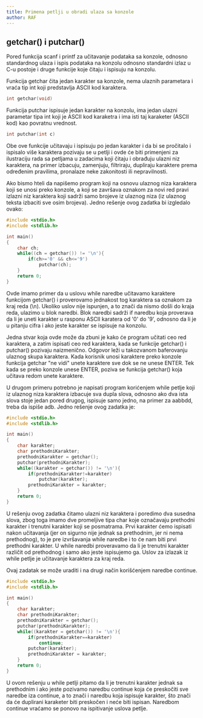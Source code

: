 ```yaml
---
title: Primena petlji u obradi ulaza sa konzole
author: RAF
---
```



## getchar() i putchar()

Pored funkcija scanf i printf za učitavanje podataka sa konzole, odnosno standardnog ulaza i ispis podataka na konzolu odnosno standardni izlaz u C-u postoje i druge funkcije koje čitaju i ispisuju na konzolu. 

Funkcija getchar čita jedan karakter sa konzole, nema ulaznih parametara i vraća tip int koji predstavlja ASCII kod karaktera.

```c
int getchar(void)
``` 

Funkcija putchar ispisuje jedan karakter na konzolu, ima jedan ulazni parametar tipa int koji je ASCII kod karaketra i ima isti taj karaketer (ASCII kod) kao povratnu vrednost. 

```c
int putchar(int c) 
``` 

Obe ove funkcije učitavaju i ispisuju po jedan karakter i da bi se pročitalo i ispisalo više karaktera pozivaju se u petlji i ovde će biti primenjeni za ilustraciju rada sa petljama u zadacima koji čitaju i obrađuju ulazni niz karaktera, na primer izbacuju, zamenjuju, filtriraju, dupliraju karaktere prema određenim pravilima, pronalaze neke zakonitosti ili nepravilnosti. 

Ako bismo hteli da napišemo program koji na osnovu ulaznog niza karaktera koji se unosi preko konzole, a koji se završava oznakom za novi red pravi izlazni niz karaktera koji sadrži samo brojeve iz ulaznog niza (iz ulaznog teksta izbaciti sve osim brojeva). Jedno rešenje ovog zadatka bi izgledalo ovako: 

```c
#include <stdio.h>
#include <stdlib.h>

int main()
{
    char ch;
    while((ch = getchar()) != '\n'){
        if(ch>='0' && ch<='9')
            putchar(ch);
    }
    return 0;
}
``` 
Ovde imamo primer da u uslovu while naredbe učitavamo karaktere funkcijom getchar() i proverovamo jednakost tog karaktera sa oznakom za kraj reda (\n). Ukoliko uslov nije ispunjen, a to znači da nismo došli do kraja reda, ulazimo u blok naredbi. Blok naredbi sadrži if naredbu koja proverava da li je uneti karakter u rasponu ASCII karatera od '0' do '9', odnosno da li je u pitanju cifra i ako jeste karakter se ispisuje na konzolu. 

Jedna stvar koja ovde može da zbuni je kako će program učitati ceo red karaktera, a zatim ispisati ceo red karaktera, kada se funkcije getchar() i putchar() pozivaju naizmenično. Odgovor leži u takozvanom baferovanju ulaznog skupa karaktera. Kada korisnik unosi karaktere preko konzole funkcija getchar "ne vidi" unete karaktere sve dok se ne unese ENTER. Tek kada se preko konzole unese ENTER, poziva se funkcija getchar() koja učitava redom unete karaktere. 

U drugom primeru potrebno je napisati program korićenjem while petlje koji iz ulaznog niza karaktera izbacuje sva dupla slova, odnosno ako dva ista slova stoje jedan pored drugog, ispisuje samo jedno, na primer za aabbdd, treba da ispiše adb. Jedno rešenje ovog zadatka je: 

```c
#include <stdio.h>
#include <stdlib.h>

int main()
{
    char karakter;
    char prethodniKarakter;
    prethodniKarakter = getchar();
    putchar(prethodniKarakter);
    while((karakter = getchar()) != '\n'){
        if(prethodniKarakter!=karakter)
            putchar(karakter);
        prethodniKarakter = karakter;
    }
    return 0;
}
```

U rešenju ovog zadatka čitamo ulazni niz karaktera i poredimo dva susedna slova, zbog toga imamo dve promeljive tipa char koje označavaju prethodni karakter i trenutni karakter koji se posmatrama. Prvi karakter ćemo ispisati nakon učitavanja (jer on sigurno nije jednak sa prethodnim, jer ni nema prethodnog), to je pre izvršavanja while naredbe i to će nam biti prvi prethodni karakter. U while naredbi proveravamo da li je trenutni karakter različit od prethodnog i samo ako jeste ispisujemo ga. Uslov za izlazak iz while petlje je učitavanje karaktera za kraj reda. 

Ovaj zadatak se može uraditi i na drugi način korišćenjem naredbe continue.

```c
#include <stdio.h>
#include <stdlib.h>

int main()
{
    char karakter;
    char prethodniKarakter;
    prethodniKarakter = getchar();
    putchar(prethodniKarakter);
    while((karakter = getchar()) != '\n'){
        if(prethodniKarakter==karakter)
            continue;
        putchar(karakter);
        prethodniKarakter = karakter;
    }
    return 0;
}
```

U ovom rešenju u while petlji pitamo da li je trenutni karakter jednak sa prethodnim i ako jeste pozivamo naredbu continue koja će preskočiti sve naredbe iza continue, a to znači i naredbu koja ispisuje karakter, što znači da će duplirani karaketer biti preskočen i neće biti ispisan. Naredbom continue vraćamo se ponovo na ispitivanje uslova petlje.  


